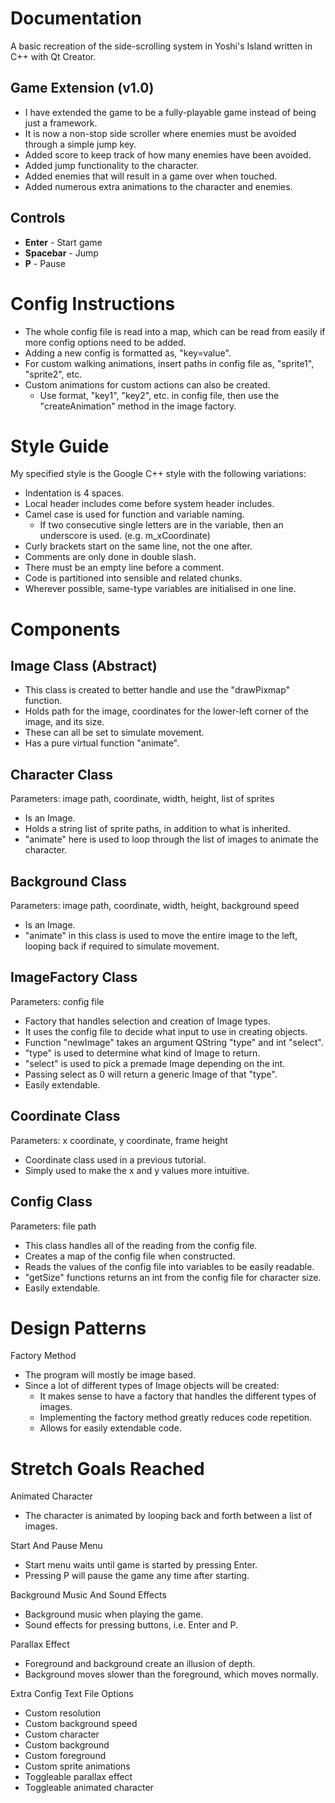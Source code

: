 # Documentation

A basic recreation of the side-scrolling system in Yoshi's Island written in C++ with Qt Creator.

## Game Extension (v1.0)
- I have extended the game to be a fully-playable game instead of being just a framework.
- It is now a non-stop side scroller where enemies must be avoided through a simple jump key.
- Added score to keep track of how many enemies have been avoided.
- Added jump functionality to the character.
- Added enemies that will result in a game over when touched.
- Added numerous extra animations to the character and enemies.

## Controls
- **Enter** - Start game
- **Spacebar** - Jump
- **P** - Pause

# Config Instructions

- The whole config file is read into a map, which can be read from easily if more config options need to be added.
- Adding a new config is formatted as, "key=value".
- For custom walking animations, insert paths in config file as, "sprite1", "sprite2", etc.
- Custom animations for custom actions can also be created.
	- Use format, "key1", "key2", etc. in config file, then use the "createAnimation" method in the image factory.

# Style Guide

My specified style is the Google C++ style with the following variations:

- Indentation is 4 spaces.
- Local header includes come before system header includes.
- Camel case is used for function and variable naming.
	- If two consecutive single letters are in the variable, then an underscore is used. (e.g. m_xCoordinate)
- Curly brackets start on the same line, not the one after.
- Comments are only done in double slash.
- There must be an empty line before a comment.
- Code is partitioned into sensible and related chunks.
- Wherever possible, same-type variables are initialised in one line.

# Components

## Image Class (Abstract)
- This class is created to better handle and use the "drawPixmap" function.
- Holds path for the image, coordinates for the lower-left corner of the image, and its size.
- These can all be set to simulate movement.
- Has a pure virtual function "animate".
	
## Character Class
Parameters: image path, coordinate, width, height, list of sprites

- Is an Image.
- Holds a string list of sprite paths, in addition to what is inherited.
- "animate" here is used to loop through the list of images to animate the character.

## Background Class
Parameters: image path, coordinate, width, height, background speed

- Is an Image.
- "animate" in this class is used to move the entire image to the left, looping back if required to simulate movement.

## ImageFactory Class
Parameters: config file

- Factory that handles selection and creation of Image types.
- It uses the config file to decide what input to use in creating objects.
- Function "newImage" takes an argument QString "type" and int "select".
- "type" is used to determine what kind of Image to return.
- "select" is used to pick a premade Image depending on the int.
- Passing select as 0 will return a generic Image of that "type".
- Easily extendable.

## Coordinate Class
Parameters: x coordinate, y coordinate, frame height

- Coordinate class used in a previous tutorial.
- Simply used to make the x and y values more intuitive.

## Config Class
Parameters: file path

- This class handles all of the reading from the config file.
- Creates a map of the config file when constructed.
- Reads the values of the config file into variables to be easily readable.
- "getSize" functions returns an int from the config file for character size.
- Easily extendable.

# Design Patterns

Factory Method
- The program will mostly be image based.
- Since a lot of different types of Image objects will be created:
	- It makes sense to have a factory that handles the different types of images.
	- Implementing the factory method greatly reduces code repetition.
	- Allows for easily extendable code.

# Stretch Goals Reached

Animated Character
- The character is animated by looping back and forth between a list of images.

Start And Pause Menu
- Start menu waits until game is started by pressing Enter.
- Pressing P will pause the game any time after starting.

Background Music And Sound Effects
- Background music when playing the game.
- Sound effects for pressing buttons, i.e. Enter and P.


Parallax Effect
- Foreground and background create an illusion of depth.
- Background moves slower than the foreground, which moves normally.

Extra Config Text File Options
- Custom resolution
- Custom background speed
- Custom character
- Custom background
- Custom foreground
- Custom sprite animations
- Toggleable parallax effect
- Toggleable animated character
